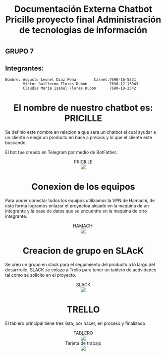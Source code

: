 <center><h1>Documentación Externa Chatbot Pricille proyecto final Administración de tecnologias de información <h1></center>

## GRUPO 7
## Integrantes:
    Nombre: Augusto Leonel Diaz Peña        Carnet:7690-16-5231
            Victor Guillermo Flores Dubon          7690-17-13943
            Claudia María Isabel Flores Dubon      7690-18-2542  

<center><h1>El nombre de nuestro chatbot es: PRICILLE</h1></center>

Se definio este nombre en relacion a que sera un chatbot el cual ayudar a un cliente a elegir un producto en base a precios y lo que el cliente este buscando.

El bot fue creado en Telegram por medio de BotFather.

<center> PRICILLE </center>

<center> <image src="./Imagenes/bot.png"> </center>


<center><h1>Conexion de los equipos</h1></center>

Para poder conectar todos los equipos utilizamos la VPN de Hamachi, de esta forma logramos enlazar el proyectoa alojado en la maquina de un integrante y la base de datos que se encuentra en la maquina de otro integrante.

<center> HAMACHI </center>

<center> <image src="./Imagenes/vpn1.png"> </center>

<center><h1>Creacion de grupo en SLAcK</h1></center>

Se creo un grupo en slack para el seguimiento del producto a lo largo del desarrrollo, SLACK se enlazo a Trello para tener un tablero de actividades tal como se solicito en el proyecto.

<center> SLACK </center>

<center> <image src="./Imagenes/slack.png"> </center>  

<center><h1>TRELLO</h1></center>

El tablero principal tiene tres lista, por hacer, en proceso y finalizado.
<center> TABLERO </center>

<center> <image src="./Imagenes/trello.png"> </center>

<center> Tarjeta de trabajo </center>

<center> <image src="./Imagenes/tarjeta.png"> </center>